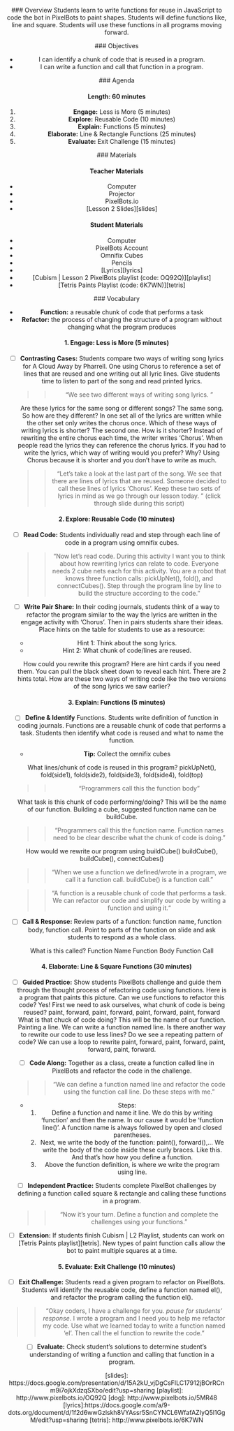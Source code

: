 <header title='Functions' subtitle='Cubism: Lesson 2'/>

<notable>

<iconp src='/icons/activity.png'>### Overview</iconp>
Students learn to write functions for reuse in JavaScript to code the bot in PixelBots to paint shapes. Students will define functions like, line and square. Students will use these functions in all programs moving forward.


<iconp src='/icons/objectives.png'>### Objectives</iconp>
- I can identify a chunk of code that is reused in a program.
- I can write a function and call that function in a program.





<iconp src='/icons/agenda.png'>### Agenda</iconp>

#### Length: 60 minutes
1. **Engage:** Less is More (5 minutes)
1. **Explore:** Reusable Code (10 minutes)
1. **Explain:** Functions (5 minutes)
1. **Elaborate:** Line & Rectangle Functions (25 minutes)
1. **Evaluate:** Exit Challenge (15 minutes)



<note>

<iconp src='/icons/materials.png'>### Materials</iconp>

#### Teacher Materials
- Computer
- Projector
- PixelBots.io
- [Lesson 2 Slides][slides]



#### Student Materials
- Computer
- PixelBots Account
- Omnifix Cubes
- Pencils
- [Lyrics][lyrics]
- [Cubism | Lesson 2 PixelBots playlist (code: OQ92Q)][playlist]
- [Tetris Paints Playlist (code: 6K7WN)][tetris]


<iconp src='/icons/vocab.png'>### Vocabulary</iconp>
- **Function:** a reusable chunk of code that performs a task
- **Refactor:** the process of changing the structure of a program without changing what the program produces

</note>
<pagebreak/>

#### 1. Engage: Less is More (5 minutes)
- [ ] **Contrasting Cases:** Students compare two ways of writing song lyrics for A Cloud Away by Pharrell. One using Chorus to reference a set of lines that are reused and one writing out all lyric lines. Give students time to listen to part of the song and read printed lyrics.
  >>“We see two different ways of writing song lyrics. ”

  <iconp type="question">Are these lyrics for the same song or different songs?</iconp>
  <iconp type="answer">The same song.</iconp>
  <iconp type="question">So how are they different?</iconp>
  <iconp type="answer">In one set all of the lyrics are written while the other set only writes the chorus once.</iconp>
  <iconp type="question">Which of these ways of writing lyrics is shorter?</iconp>
  <iconp type="answer">The second one.</iconp>
  <iconp type="question">How is it shorter?</iconp>
  <iconp type="answer">Instead of rewriting the entire chorus each time, the writer writes ‘Chorus’. When people read the lyrics they can reference the chorus lyrics.</iconp>
  <iconp type="question">If you had to write the lyrics, which way of writing would you prefer? Why?</iconp>
  <iconp type="answer">Using Chorus because it is shorter and you don’t have to write as much.</iconp>

  >>“Let’s take a look at the last part of the song. We see that there are lines of lyrics that are reused. Someone decided to call these lines of lyrics ‘Chorus’. Keep these two sets of lyrics in mind as we go through our lesson today. ”  (click through slide during this script)



#### 2. Explore: Reusable Code (10 minutes)
- [ ] **Read Code:** Students individually read and step through each line of code in a program using omnifix cubes.

  >>“Now let’s read code. During this activity I want you to think about how rewriting lyrics can relate to code. Everyone needs 2 cube nets each for this activity. You are a robot that knows three function calls: pickUpNet(), fold(), and connectCubes(). Step through the program line by line to build the structure according to the code.”

- [ ] **Write Pair Share:** In their coding journals, students think of a way to refactor the program similar to the way the lyrics are written in the engage activity with ‘Chorus’. Then in pairs students share their ideas. Place hints on the table for students to use as a resource:
  - Hint 1: Think about the song lyrics.
  - Hint 2: What chunk of code/lines are reused.

  <iconp type="question">How could you rewrite this program? Here are hint cards if you need them. You can pull the black sheet down to reveal each hint. There are 2 hints total.</iconp>
  <iconp type="question">How are these two ways of writing code like the two versions of the song lyrics we saw earlier?</iconp>


#### 3. Explain: Functions (5 minutes)
- [ ] **Define & Identify** Functions. Students write definition of function in coding journals. Functions are a reusable chunk of code that performs a task. Students then identify what code is reused and what to name the function.
  - **Tip:** Collect the omnifix cubes


  <iconp type="question">What lines/chunk of code is reused in this program?</iconp>
  <iconp type="answer">pickUpNet(), fold(side1), fold(side2), fold(side3), fold(side4), fold(top)</iconp>
  >>“Programmers call this the function body”

  <iconp type="question">What task is this chunk of code performing/doing? This will be the name of our function.</iconp>
  <iconp type="answer">Building a cube, suggested function name can be buildCube.</iconp>
  >>“Programmers call this the function name. Function names need to be clear describe what the chunk of code is doing.”

  <iconp type="question">How would we rewrite our program using buildCube()</iconp>
  <iconp type="answer">buildCube(), buildCube(), connectCubes()</iconp>
  >>“When we use a function we defined/wrote in a program, we call it a function call. buildCube() is a function call.”                                                                

  >>“A function is a reusable chunk of code that performs a task. We can refactor our code and simplify our code by writing a function and using it.“

- [ ] **Call & Response:** Review parts of a function: function name, function body, function call. Point to parts of the function on slide and ask students to respond as a whole class.

  <iconp type="question">What is this called?</iconp>
  <iconp type="answer">Function Name</iconp>
  <iconp type="answer">Function Body</iconp>
  <iconp type="answer">Function Call</iconp>



#### 4. Elaborate: Line & Square Functions (30 minutes)
- [ ] **Guided Practice:** Show students PixelBots challenge and guide them through the thought process of refactoring code using functions.
  <iconp type="question">Here is a program that paints this picture. Can we use functions to refactor this code?</iconp>
  <iconp type="answer">Yes!</iconp>
  <iconp type="question">First we need to ask ourselves, what chunk of code is being reused?</iconp>
  <iconp type="answer">paint, forward, paint, forward, paint, forward, paint, forward</iconp>
  <iconp type="question">What is that chuck of code doing? This will be the name of our function.</iconp>
  <iconp type="answer">Painting a line. We can write a function named line. </iconp>
  <iconp type="question">Is there another way to rewrite our code to use less lines? Do we see a repeating pattern of code?</iconp>
  <iconp type="answer">We can use a loop to rewrite paint, forward, paint, forward, paint, forward, paint, forward.</iconp>

- [ ] **Code Along:** Together as a class, create a function called line in PixelBots and refactor the code in the challenge.
  >>“We can define a function named line and refactor the code using the function call line. Do these steps with me.”

  - Steps:
    1. Define a function and name it line. We do this by writing ‘function’ and then the name. In our cause it would be ‘function line()’. A function name is always followed by open and closed parentheses.
    1. Next, we write the body of the function: paint(), forward(),... We write the body of the code inside these curly braces. Like this. And that’s how how you define a function.
    1. Above the function definition, is where we write the program using line.

- [ ] **Independent Practice:** Students complete PixelBot challenges by defining a function called square & rectangle and calling these functions in a program.
  >> “Now it’s your turn. Define a function and complete the challenges using your functions.”

- [ ] **Extension:** If students finish Cubism | L2 Playlist, students can work on [Tetris Paints playlist][tetris]. New types of paint function calls allow the bot to paint multiple squares at a time.

#### 5. Evaluate: Exit Challenge (10  minutes)

- [ ] **Exit Challenge:** Students read a given program to refactor on PixelBots. Students will identify the reusable code, define a function named el(), and refactor the program calling the function el().
 >> “Okay coders, I have a challenge for you. *pause for students’ response*. I wrote a program and I need you to help me refactor my code. Use what we learned today to write a function named ‘el’.  Then call the el function to rewrite the code.”

- [ ] **Evaluate:** Check student’s solutions to determine student’s understanding of writing a function and calling that function in a program.





</notable>
[slides]: https://docs.google.com/presentation/d/15A2kU_vjDgCsFILC17912jBOrRCnm9i7ojkXdzqSXbo/edit?usp=sharing
[playlist]: http://www.pixelbots.io/OQ92Q
[dog]: http://www.pixelbots.io/5MR48
[lyrics]:https://docs.google.com/a/9-dots.org/document/d/1f2d6wwGzlskh8VYAssr5SnCYNCL6WfafAZIyQ5l1GgM/edit?usp=sharing
[tetris]: http://www.pixelbots.io/6K7WN
